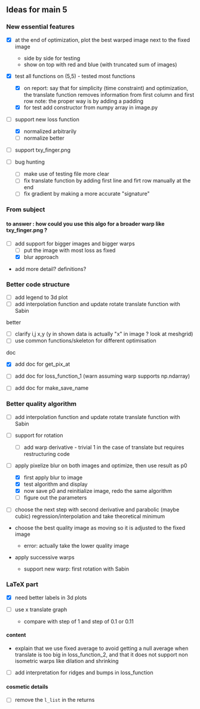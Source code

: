 ## Ideas for main 5

### New essential features
- [x] at the end of optimization, plot the best warped image next to the fixed image
    - side by side for testing
    - show on top with red and blue (with truncated sum of images)
- [x] test all functions on (5,5) - tested most functions
    - [x] on report: say that for simplicity (time constraint) and optimization, the translate function removes information from first column and first row
        note: the proper way is by adding a padding
    - [x] for test add constructor from numpy array in image.py
- [ ] support new loss function
    - [x] normalized arbitrarily
    - [ ] normalize better
- [ ] support txy_finger.png


- [ ] bug hunting
    - [ ] make use of testing file more clear
    - [ ] fix translate function by adding first line and firt row manually at the end
    - [ ] fix gradient by making a more accurate "signature"

### From subject
#### to answer : how could you use this algo for a broader warp like txy_finger.png ?
- [ ] add support for bigger images and bigger warps
    - [ ] put the image with most loss as fixed
    - [x] blur approach
-  add more detail? definitions?



### Better code structure

- [ ] add legend to 3d plot
- [ ] add interpolation function and update rotate translate function with Sabin

better
- [ ] clarify i,j x,y (y in shown data is actually "x" in image ? look at meshgrid)
- [ ] use common functions/skeleton for different optimisation

doc
- [x] add doc for get_pix_at
- [ ] add doc for loss_function_1 (warn assuming warp supports np.ndarray)
- [ ] add doc for make_save_name


### Better quality algorithm
- [ ] add interpolation function and update rotate translate function with Sabin

- [ ] support for rotation
    - [ ] add warp derivative - trivial 1 in the case of translate but requires restructuring code


- [ ] apply pixelize blur on both images and optimize, then use result as p0
    - [x] first apply blur to image
    - [x] test algorithm and display
    - [x] now save p0 and reinitialize image, redo the same algorithm
    - [ ] figure out the parameters

- [ ] choose the next step with second derivative and parabolic (maybe cubic) regression/interpolation and take theoretical minimum

- choose the best quality image as moving so it is adjusted to the fixed image
    - error: actually take the lower quality image

- apply successive warps
    - support new warp:
        first rotation with Sabin



### LaTeX part
- [x] need better labels in 3d plots

- [ ] use x translate graph
    - compare with step of 1 and step of 0.1 or 0.11


#### content
- explain that we use fixed average to avoid getting a null average when translate is too big in loss_function_2, and that it does not support non isometric warps like dilation and shrinking
- [ ] add interpretation for ridges and bumps in loss_function
#### cosmetic details
- [ ] remove the ``l_list`` in the returns